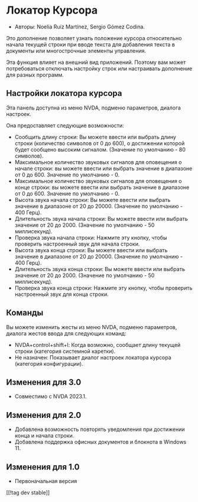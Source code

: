 # Локатор Курсора #

* Авторы: Noelia Ruiz Martínez, Sergio Gómez Codina.

Это дополнение позволяет узнать положение курсора относительно начала
текущей строки при вводе текста для добавления текста в документы или
многострочные элементы управления.

Эта функция влияет на внешний вид приложений. Поэтому вам может
потребоваться отключать настройку строк или настраивать дополнение для
разных программ.

## Настройки локатора курсора ##

Эта панель доступна из меню NVDA, подменю параметров, диалога настроек.

Она предоставляет следующие возможности:

* Сообщить длину строки: Вы можете ввести или выбрать длину строки
  (количество символов от 0 до 600), о достижении которой будет сообщено
  высоким сигналом. (Значение по умолчанию - 80 символов).
* Максимальное количество звуковых сигналов для оповещения о начале строки:
  вы можете ввести или выбрать значение в диапазоне от 0 до 600. Значение по
  умолчанию - 0.
* Максимальное количество звуковых сигналов для оповещения о конце строки:
  вы можете ввести или выбрать значение в диапазоне от 0 до 600. Значение по
  умолчанию - 0.
* Высота звука начала строки: Вы можете ввести или выбрать значение в
  диапазоне от 20 до 20000. (Значение по умолчанию - 400 Герц).
* Длительность звука начала строки: Вы можете ввести или выбрать значение от
  20 до 2000. (Значение по умолчанию - 50 миллисекунд).
* Проверка звука начала строки: Нажмите эту кнопку, чтобы проверить
  настроенный звук для начала строки.
* Высота звука конца строки: Вы можете ввести или выбрать значение в
  диапазоне от 20 до 20000. (Значение по умолчанию - 400 Герц).
* Длительность звука конца строки: Вы можете ввести или выбрать значение от
  20 до 2000. (Значение по умолчанию - 50 миллисекунд).
* Проверка звука конца строки: Нажмите эту кнопку, чтобы проверить
  настроенный звук для конца строки.

## Команды ##

Вы можете изменить жесты из меню NVDA, подменю параметров, диалога жестов
ввода для следующих команд:

* NVDA+control+shift+l: Когда возможно, сообщает длину текущей строки
  (категория системной каретки).
* Не назначен: Показывает диалог настроек локатора курсора (категория
  конфигурации).

## Изменения для 3.0 ##
* Совместимо с NVDA 2023.1.

## Изменения для 2.0 ##
* Добавлена возможность повторять уведомления при достижении конца и начала
  строки.
* Добавлена поддержка офисных документов и блокнота в Windows 11.

## Изменения для 1.0 ##
* Первоначальная версия

[[!tag dev stable]]
